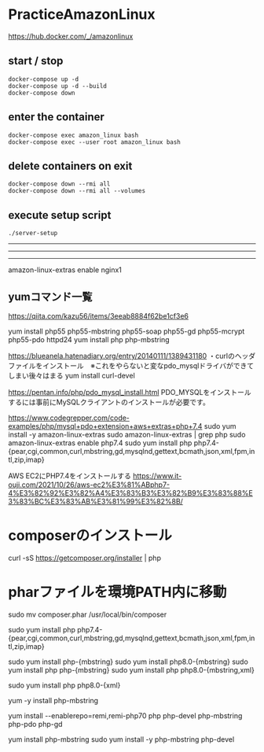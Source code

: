 # PracticeAmazonLinux
https://hub.docker.com/_/amazonlinux


## start / stop
```
docker-compose up -d
docker-compose up -d --build
docker-compose down
```

## enter the container
```
docker-compose exec amazon_linux bash
docker-compose exec --user root amazon_linux bash
```


## delete containers on exit
```
docker-compose down --rmi all
docker-compose down --rmi all --volumes
```

## execute setup script
``
./server-setup
``

_______________________________________________________________________________
_______________________________________________________________________________
_______________________________________________________________________________


amazon-linux-extras enable nginx1


## yumコマンド一覧
https://qiita.com/kazu56/items/3eeab8884f62be1cf3e6




yum install php55 php55-mbstring php55-soap php55-gd php55-mcrypt php55-pdo httpd24
yum install php php-mbstring





https://blueanela.hatenadiary.org/entry/20140111/1389431180
・curlのヘッダファイルをインストール　※これをやらないと変なpdo_mysqlドライバができてしまい後々はまる
yum install curl-devel


https://pentan.info/php/pdo_mysql_install.html
PDO_MYSQLをインストールするには事前にMySQLクライアントのインストールが必要です。



https://www.codegrepper.com/code-examples/php/mysql+pdo+extension+aws+extras+php+7.4
sudo yum install -y amazon-linux-extras
sudo  amazon-linux-extras | grep php
sudo amazon-linux-extras enable php7.4
sudo yum install php php7.4-{pear,cgi,common,curl,mbstring,gd,mysqlnd,gettext,bcmath,json,xml,fpm,intl,zip,imap}





AWS EC2にPHP7.4をインストールする
https://www.it-ouji.com/2021/10/26/aws-ec2%E3%81%ABphp7-4%E3%82%92%E3%82%A4%E3%83%B3%E3%82%B9%E3%83%88%E3%83%BC%E3%83%AB%E3%81%99%E3%82%8B/
# composerのインストール
curl -sS https://getcomposer.org/installer | php
 
# pharファイルを環境PATH内に移動
sudo mv composer.phar /usr/local/bin/composer





sudo yum install php php7.4-{pear,cgi,common,curl,mbstring,gd,mysqlnd,gettext,bcmath,json,xml,fpm,intl,zip,imap}


sudo yum install php-{mbstring}
sudo yum install php8.0-{mbstring}
sudo yum install php php-{mbstring}
sudo yum install php php8.0-{mbstring,xml}

sudo yum install php php8.0-{xml}


yum -y install php-mbstring

yum install --enablerepo=remi,remi-php70 php php-devel php-mbstring php-pdo php-gd

yum install php-mbstring
sudo yum install -y php-mbstring php-devel



